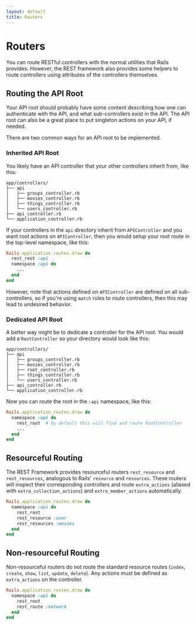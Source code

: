 ```yaml
---
layout: default
title: Routers
---
```

# Routers

You can route RESTful controllers with the normal utilities that Rails provides. However, the REST
framework also provides some helpers to route controllers using attributes of the controllers
themselves.

## Routing the API Root

Your API root should probably have some content describing how one can authenticate with the API,
and what sub-controllers exist in the API. The API root can also be a great place to put singleton
actions on your API, if needed.

There are two common ways for an API root to be implemented.

### Inherited API Root

You likely have an API controller that your other controllers inherit from, like this:

```shell
app/controllers/
├── api
│   ├── groups_controller.rb
│   ├── movies_controller.rb
│   ├── things_controller.rb
│   └── users_controller.rb
├── api_controller.rb
└── application_controller.rb
```

If your controllers in the `api` directory inherit from `APIController` and you want root actions on
`APIController`, then you would setup your root route in the top-level namespace, like this:

```ruby
Rails.application.routes.draw do
  rest_root :api
  namespace :api do
    ...
  end
end
```

However, note that actions defined on `APIController` are defined on all sub-controllers, so if
you're using `match` rules to route controllers, then this may lead to undesired behavior.

### Dedicated API Root

A better way might be to dedicate a controller for the API root. You would add a `RootController` so
your directory would look like this:

```shell
app/controllers/
├── api
│   ├── groups_controller.rb
│   ├── movies_controller.rb
│   ├── root_controller.rb
│   ├── things_controller.rb
│   └── users_controller.rb
├── api_controller.rb
└── application_controller.rb
```

Now you can route the root in the `:api` namespace, like this:

```ruby
Rails.application.routes.draw do
  namespace :api do
    rest_root  # by default this will find and route RootController
    ...
  end
end
```

## Resourceful Routing

The REST Framework provides resourceful routers `rest_resource` and `rest_resources`, analogous to
Rails' `resource` and `resources`. These routers will inspect their corresponding controllers and
route `extra_actions` (aliased with `extra_collection_actions`) and `extra_member_actions`
automatically.

```ruby
Rails.application.routes.draw do
  namespace :api do
    rest_root
    rest_resource :user
    rest_resources :movies
  end
end
```

## Non-resourceful Routing

Non-resourceful routers do not route the standard resource routes (`index`, `create`, `show`,
`list`, `update`, `delete`). Any actions must be defined as `extra_actions` on the controller.

```ruby
Rails.application.routes.draw do
  namespace :api do
    rest_root
    rest_route :network
  end
end
```
